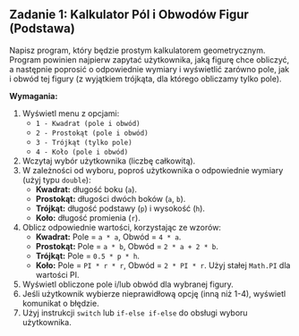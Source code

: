 ## Zadanie 1: Kalkulator Pól i Obwodów Figur (Podstawa)

Napisz program, który będzie prostym kalkulatorem geometrycznym. Program powinien najpierw zapytać użytkownika, jaką figurę chce obliczyć, a następnie poprosić o odpowiednie wymiary i wyświetlić zarówno pole, jak i obwód tej figury (z wyjątkiem trójkąta, dla którego obliczamy tylko pole).

**Wymagania:**

1.  Wyświetl menu z opcjami:
    * `1 - Kwadrat (pole i obwód)`
    * `2 - Prostokąt (pole i obwód)`
    * `3 - Trójkąt (tylko pole)`
    * `4 - Koło (pole i obwód)`
2.  Wczytaj wybór użytkownika (liczbę całkowitą).
3.  W zależności od wyboru, poproś użytkownika o odpowiednie wymiary (użyj typu `double`):
    * **Kwadrat:** długość boku (`a`).
    * **Prostokąt:** długości dwóch boków (`a`, `b`).
    * **Trójkąt:** długość podstawy (`p`) i wysokość (`h`).
    * **Koło:** długość promienia (`r`).
4.  Oblicz odpowiednie wartości, korzystając ze wzorów:
    * **Kwadrat:** Pole = `a * a`, Obwód = `4 * a`.
    * **Prostokąt:** Pole = `a * b`, Obwód = `2 * a + 2 * b`.
    * **Trójkąt:** Pole = `0.5 * p * h`.
    * **Koło:** Pole = `PI * r * r`, Obwód = `2 * PI * r`. Użyj stałej `Math.PI` dla wartości PI.
5.  Wyświetl obliczone pole i/lub obwód dla wybranej figury.
6.  Jeśli użytkownik wybierze nieprawidłową opcję (inną niż 1-4), wyświetl komunikat o błędzie.
7.  Użyj instrukcji `switch` lub `if-else if-else` do obsługi wyboru użytkownika.
